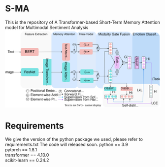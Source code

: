 # S-MA
This is the repository of A Transformer-based Short-Term Memory Attention model for Multimodal Sentiment Analysis
![image](https://github.com/Doyken/S-MA/blob/main/S-MA.svg)
# Requirements
We give the version of the python package we used, please refer to requirements.txt
The code will released soon. 
  python == 3.9  
  pytorch == 1.8.1  
  transformer == 4.10.0  
  scikit-learn == 0.24.2
